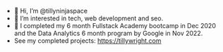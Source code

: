 - 👋 Hi, I’m @tillyninjaspace
- 👀 I’m interested in tech, web development and seo.
- 🌱 I completed my 6 month Fullstack Academy bootcamp in Dec 2020 and the Data Analytics 6 month program by Google in Nov 2022.
- See my completed projects: https://tillywright.com

<!---
tillyninjaspace/tillyninjaspace is a ✨ special ✨ repository because its `README.md` (this file) appears on your GitHub profile.
You can click the Preview link to take a look at your changes.
--->
